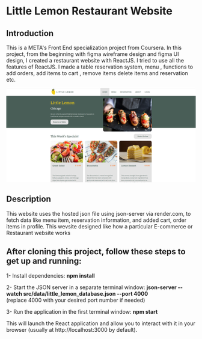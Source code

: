 # Little Lemon Restaurant Website

## Introduction
This is a META's Front End 
specialization project from Coursera. In this project, from the beginning with figma wireframe design and figma UI design, I created a restaurant website with ReactJS. I tried to use all the features of ReactJS. I made a table reservation system, menu , functions to add orders, add items to cart , remove items delete items and reservation etc.

![Screenshot](Screenshot.png)


## Description
This website uses the hosted json file using json-server via render.com, to fetch data like menu item, reservation information, and added cart, order items in profile.
This wevsite designed like how a particular E-commerce or Restaurant website works



## After cloning this project, follow these steps to get up and running:

1- Install dependencies: <strong> npm install </strong>

2- Start the JSON server in a separate terminal window: <strong> json-server --watch src/data/little_lemon_database.json --port 4000  </strong> <br> (replace 4000 with your desired port number if needed)

3- Run the application in the first terminal window:  <strong> npm start  </strong>

This will launch the React application and allow you to interact with it in your browser (usually at http://localhost:3000 by default).

